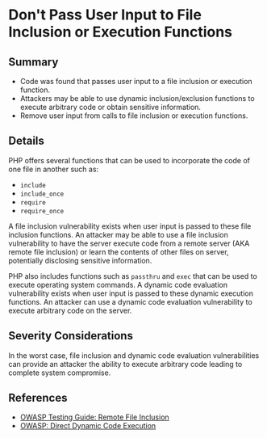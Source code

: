 # Don't Pass User Input to File Inclusion or Execution Functions

## Summary

* Code was found that passes user input to a file inclusion or execution function.
* Attackers may be able to use dynamic inclusion/exclusion functions to execute arbitrary code or obtain sensitive information.
* Remove user input from calls to file inclusion or execution functions.

## Details

PHP offers several functions that can be used to incorporate the code of one file in another such as:

* `include`
* `include_once`
* `require`
* `require_once`

A file inclusion vulnerability exists when user input is passed to these file inclusion functions.
An attacker may be able to use a file inclusion vulnerability to have the server execute code from a remote server (AKA remote file inclusion)
or learn the contents of other files on server, potentially disclosing sensitive information.

PHP also includes functions such as `passthru` and `exec` that can be used to execute operating system commands.
A dynamic code evaluation vulnerability exists when user input is passed to these dynamic execution functions.
An attacker can use a dynamic code evaluation vulnerability to execute arbitrary code on the server.

## Severity Considerations

In the worst case, file inclusion and dynamic code evaluation vulnerabilities can provide an attacker the ability to execute arbitrary code leading to complete system compromise.

## References

* [OWASP Testing Guide: Remote File Inclusion](https://owasp.org/www-project-web-security-testing-guide/v42/4-Web_Application_Security_Testing/07-Input_Validation_Testing/11.2-Testing_for_Remote_File_Inclusion)
* [OWASP: Direct Dynamic Code Execution](https://owasp.org/www-community/attacks/Direct_Dynamic_Code_Evaluation_Eval%20Injection)

